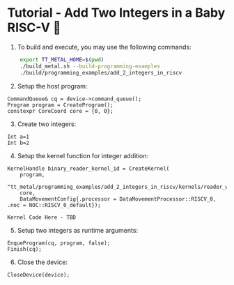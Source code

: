 # Tutorial - Add Two Integers in a Baby RISC-V 🚧
1. To build and execute, you may use the following commands:
```bash
    export TT_METAL_HOME=$(pwd)
    ./build_metal.sh --build-programming-examples
    ./build/programming_examples/add_2_integers_in_riscv
```
2. Setup the host program:

```Device *device = CreateDevice(0);
CommandQueue& cq = device->command_queue();
Program program = CreateProgram();
constexpr CoreCoord core = {0, 0};
```
3. Create two integers:

```
Int a=1
Int b=2
```

4. Setup the kernel function for integer addition:

```
KernelHandle binary_reader_kernel_id = CreateKernel(
    program,
    "tt_metal/programming_examples/add_2_integers_in_riscv/kernels/reader_writer_add_in_riscv.cpp",
    core,
    DataMovementConfig{.processor = DataMovementProcessor::RISCV_0, .noc = NOC::RISCV_0_default});
```
```
Kernel Code Here - TBD
```
5. Setup two integers as runtime arguments:

```
EnqueProgram(cq, program, false);
Finish(cq);
```

6. Close the device:

```
CloseDevice(device);
```
